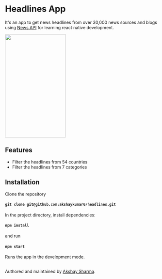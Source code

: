 # Headlines App

It's an app to get news headlines from over 30,000 news sources and blogs using [News API](https://newsapi.org) for learning react native development.

<img src="https://i.imgur.com/FL3RmIl.gif" width="200" height="340" />

## Features

- Filter the headlines from 54 countries
- Filter the headlines from 7 categories


## Installation 

Clone the repository

#### `git clone git@github.com:akshaykumar6/headlines.git`

In the project directory, install dependencies:

#### `npm install`

and run 

#### `npm start`

Runs the app in the development mode.<br><br> 

Authored and maintained by [Akshay Sharma](https://akshaykumar6.github.io/).